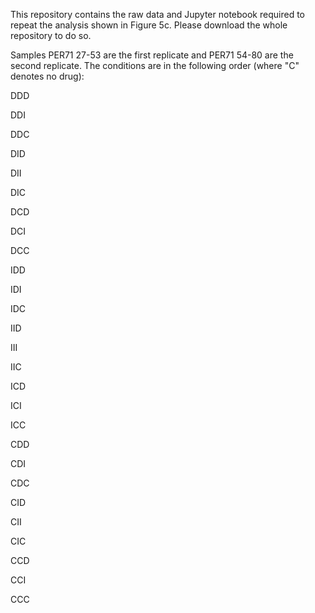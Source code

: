 This repository contains the raw data and Jupyter notebook required to repeat the analysis shown in Figure 5c. Please download the whole repository to do so.

Samples PER71 27-53 are the first replicate and PER71 54-80 are the second replicate. The conditions are in the following order (where "C" denotes no drug):

DDD

DDI

DDC

DID

DII

DIC

DCD

DCI

DCC

IDD

IDI

IDC

IID

III

IIC

ICD

ICI

ICC

CDD

CDI

CDC

CID

CII

CIC

CCD

CCI

CCC

